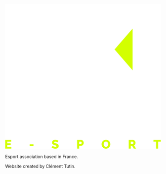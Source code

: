 ![KROM-Esport](KROM-Esport.png)


Esport association based in France.

Website created by Clément Tutin.


